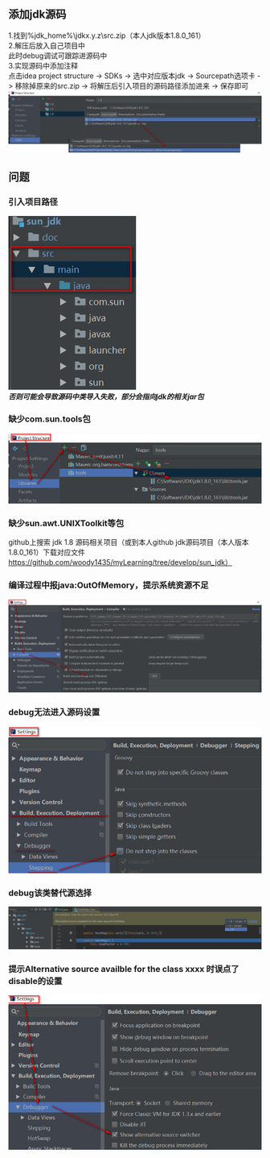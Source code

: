 ## 添加jdk源码  
1.找到%jdk_home%\jdkx.y.z\src.zip（本人jdk版本1.8.0_161）  
2.解压后放入自己项目中  
    此时debug调试可跟踪进源码中  
3.实现源码中添加注释  
    点击idea project structure -> SDKs -> 选中对应版本jdk -> Sourcepath选项卡 -> 移除掉原来的src.zip -> 将解压后引入项目的源码路径添加进来 -> 保存即可
    ![](./resources/jdk源码-编辑.jpg)  
    

## 问题
### 引入项目路径
![](./resources/jdk源码-存放路径.jpg)  
***否则可能会导致源码中类导入失败，部分会指向jdk的相关jar包***

### 缺少com.sun.tools包
![](./resources/jdk源码-添加tools包.jpg)

### 缺少sun.awt.UNIXToolkit等包
github上搜索 jdk 1.8 源码相关项目（或到本人github jdk源码项目（本人版本1.8.0_161）下载对应文件 https://github.com/woody1435/myLearning/tree/develop/sun_jdk）

### 编译过程中报java:OutOfMemory，提示系统资源不足  
![](./resources/jdk源码-系统资源不足.jpg)

### debug无法进入源码设置  
![](./resources/jdk源码-debug无法进入源码.jpg)

### debug该类替代源选择  
![](./resources/jdk源码-debug源码选择.jpg)

### 提示Alternative source availble for the class xxxx 时误点了disable的设置
![](./resources/jdk源码-显示可替代源切换.jpg)

